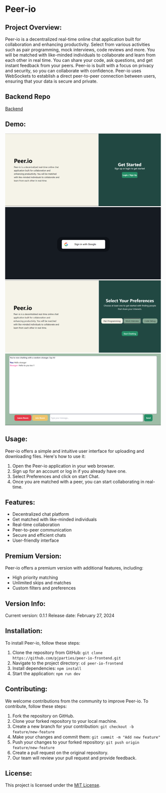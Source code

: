 # Peer-io

## Project Overview:
Peer-io is a decentralized real-time online chat application built for collaboration and enhancing productivity. Select from various activities such as pair programming, mock interviews, code reviews and more. 
You will be matched with like-minded individuals to collaborate and learn from each other in real time. 
You can share your code, ask questions, and get instant feedback from your peers. Peer-io is built with a focus on privacy and security, so you can collaborate with confidence.
Peer-io uses WebSockets to establish a direct peer-to-peer connection between users, ensuring that your data is secure and private.
##  Backend Repo 
[Backend](https://www.github.com/pjparties/peer-b)

## Demo:
![Login / Signup](public/LoginScreen.png)
![Auth !](public/AuthScreen.png)
![Select Preferences](public/PrefScreen.png)
![Chat !](public/ChatScreen.png)

## Usage:
Peer-io offers a simple and intuitive user interface for uploading and downloading files. Here's how to use it:
1. Open the Peer-io application in your web browser.
2. Sign up for an account or log in if you already have one.
3. Select Preferences and click on start Chat.
4. Once you are matched with a peer, you can start collaborating in real-time.

## Features:
- Decentralized chat platform
- Get matched with like-minded individuals
- Real-time collaboration
- Peer-to-peer communication
- Secure and efficient chats
- User-friendly interface

## Premium Version:
Peer-io offers a premium version with additional features, including:
- High priority matching
- Unlimited skips and matches
- Custom filters and preferences

## Version Info:
Current version: 0.1.1
Release date: February 27, 2024

## Installation:
To install Peer-io, follow these steps:
1. Clone the repository from GitHub: `git clone https://github.com/pjparties/peer-io-frontend.git`
2. Navigate to the project directory: `cd peer-io-frontend`
3. Install dependencies: `npm install`
4. Start the application: `npm run dev`

## Contributing:
We welcome contributions from the community to improve Peer-io. To contribute, follow these steps:
1. Fork the repository on GitHub.
2. Clone your forked repository to your local machine.
3. Create a new branch for your contribution: `git checkout -b feature/new-feature`
4. Make your changes and commit them: `git commit -m "Add new feature"`
5. Push your changes to your forked repository: `git push origin feature/new-feature`
6. Create a pull request on the original repository.
7. Our team will review your pull request and provide feedback.

## License:
This project is licensed under the [MIT License](LICENSE).
